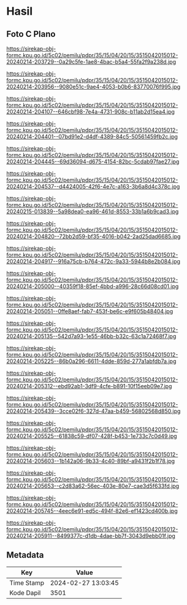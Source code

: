 # Hasil

## Foto C Plano

https://sirekap-obj-formc.kpu.go.id/5c02/pemilu/pdpr/35/15/04/20/15/3515042015012-20240214-203729--0a29c5fe-1ae8-4bac-b5a4-55fa2f9a238d.jpg

https://sirekap-obj-formc.kpu.go.id/5c02/pemilu/pdpr/35/15/04/20/15/3515042015012-20240214-203956--9080e51c-9ae4-4053-b0b6-83770076f995.jpg

https://sirekap-obj-formc.kpu.go.id/5c02/pemilu/pdpr/35/15/04/20/15/3515042015012-20240214-204107--646cbf98-7e4a-4731-908c-b11ab2d15ea4.jpg

https://sirekap-obj-formc.kpu.go.id/5c02/pemilu/pdpr/35/15/04/20/15/3515042015012-20240214-204401--07bd91e2-d4df-4389-84c5-50561459fb2c.jpg

https://sirekap-obj-formc.kpu.go.id/5c02/pemilu/pdpr/35/15/04/20/15/3515042015012-20240214-204445--69d36094-d675-4154-82bc-5cdab97fae27.jpg

https://sirekap-obj-formc.kpu.go.id/5c02/pemilu/pdpr/35/15/04/20/15/3515042015012-20240214-204537--d4424005-42f6-4e7c-a163-3b6a8d4c378c.jpg

https://sirekap-obj-formc.kpu.go.id/5c02/pemilu/pdpr/35/15/04/20/15/3515042015012-20240215-013839--5a98dea0-ea96-461d-8553-33b1a6b9cad3.jpg

https://sirekap-obj-formc.kpu.go.id/5c02/pemilu/pdpr/35/15/04/20/15/3515042015012-20240214-204820--72bb2d59-bf35-4016-b042-2ad25dad6685.jpg

https://sirekap-obj-formc.kpu.go.id/5c02/pemilu/pdpr/35/15/04/20/15/3515042015012-20240214-204917--916a75cb-b764-472c-9a33-5944b8e2b084.jpg

https://sirekap-obj-formc.kpu.go.id/5c02/pemilu/pdpr/35/15/04/20/15/3515042015012-20240214-205000--40359f18-85ef-4bbd-a996-28c66d08cd01.jpg

https://sirekap-obj-formc.kpu.go.id/5c02/pemilu/pdpr/35/15/04/20/15/3515042015012-20240214-205051--0ffe8aef-fab7-453f-be6c-e9f605b48404.jpg

https://sirekap-obj-formc.kpu.go.id/5c02/pemilu/pdpr/35/15/04/20/15/3515042015012-20240214-205135--542d7a93-1e55-46bb-b32c-63c1a72468f7.jpg

https://sirekap-obj-formc.kpu.go.id/5c02/pemilu/pdpr/35/15/04/20/15/3515042015012-20240214-205225--86b0a296-6611-4dde-859d-277a1abfdb7a.jpg

https://sirekap-obj-formc.kpu.go.id/5c02/pemilu/pdpr/35/15/04/20/15/3515042015012-20240214-205312--ebd92ab1-3df9-4cfe-b891-10f15eeb09e7.jpg

https://sirekap-obj-formc.kpu.go.id/5c02/pemilu/pdpr/35/15/04/20/15/3515042015012-20240214-205439--3cce02f6-327d-47aa-b459-56802568d850.jpg

https://sirekap-obj-formc.kpu.go.id/5c02/pemilu/pdpr/35/15/04/20/15/3515042015012-20240214-205525--61838c59-df07-428f-b453-1e733c7c0d49.jpg

https://sirekap-obj-formc.kpu.go.id/5c02/pemilu/pdpr/35/15/04/20/15/3515042015012-20240214-205603--1b142a06-9b33-4c40-89bf-a9431f2b1f78.jpg

https://sirekap-obj-formc.kpu.go.id/5c02/pemilu/pdpr/35/15/04/20/15/3515042015012-20240214-205653--c2d83a62-56ec-403e-80e7-cae3d5f633fd.jpg

https://sirekap-obj-formc.kpu.go.id/5c02/pemilu/pdpr/35/15/04/20/15/3515042015012-20240214-205745--4eec6e91-ed5c-494f-82e6-ef1423cd400b.jpg

https://sirekap-obj-formc.kpu.go.id/5c02/pemilu/pdpr/35/15/04/20/15/3515042015012-20240214-205911--8499377c-d1db-4dae-bb7f-3043d9ebb01f.jpg


## Metadata

| Key        | Value               |
| ---------- | ------------------- |
| Time Stamp | 2024-02-27 13:03:45 |
| Kode Dapil | 3501                |



